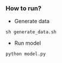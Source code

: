 ### How to run?

- Generate data
```shell
sh generate_data.sh
```

- Run model
```shell
python model.py
```


